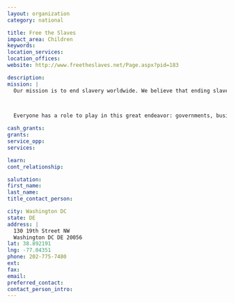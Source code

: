 ```yaml
---
layout: organization
category: national

title: Free the Slaves
impact_area: Children
keywords: 
location_services: 
location_offices: 
website: http://www.freetheslaves.net/Page.aspx?pid=183

description: 
mission: |
  Our mission is to end slavery worldwide. We believe that ending slavery is an ambitious and realizable goal.

  

  Everyone has a role to play in this great endeavor: governments, businesses, international aid organizations, consumers, YOU.

cash_grants: 
grants: 
service_opp: 
services: 

learn: 
cont_relationship: 

salutation: 
first_name: 
last_name: 
title_contact_person: 

city: Washington DC
state: DE
address: |
  130 19th Street NW  
  Washington DC DE 20056
lat: 38.892191
lng: -77.04351
phone: 202-775-7480
ext: 
fax: 
email: 
preferred_contact: 
contact_person_intro: 
---
```

